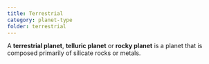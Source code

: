 ```yaml
---
title: Terrestrial
category: planet-type
folder: terrestrial
---
```


A **terrestrial planet**, **telluric planet** or **rocky planet** is a planet that is composed primarily of silicate rocks or metals.